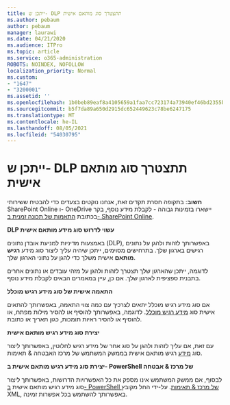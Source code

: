 ```yaml
---
title: ייתכן ש- DLP תתצטרך סוג מותאם אישית
ms.author: pebaum
author: pebaum
manager: laurawi
ms.date: 04/21/2020
ms.audience: ITPro
ms.topic: article
ms.service: o365-administration
ROBOTS: NOINDEX, NOFOLLOW
localization_priority: Normal
ms.custom:
- "1647"
- "3200001"
ms.assetid: ''
ms.openlocfilehash: 1b0beb89eaf8a4105659a1faa7cc723174a73940ef46bd2355bdddfee7b94adb
ms.sourcegitcommit: b5f7da89a650d2915dc652449623c78be6247175
ms.translationtype: MT
ms.contentlocale: he-IL
ms.lasthandoff: 08/05/2021
ms.locfileid: "54030795"
---
```

# <a name="dlp-might-need-a-custom-type"></a>ייתכן ש- DLP תתצטרך סוג מותאם אישית

**חשוב**: בתקופה חסרת תקדים זאת, אנחנו נוקטים בצעדים כדי להבטיח ששירותי SharePoint Online ו- OneDrive יישארו בזמינות גבוהה - לקבלת מידע נוסף, בקר בכתובת [התאמות של תכונה זמנית ב- SharePoint Online](https://aka.ms/ODSPAdjustments).

**DLP עשוי לדרוש סוג מידע מותאם אישית**

באמצעות מדיניות למניעת אובדן נתונים (DLP), באפשרותך לזהות ולהגן על נתונים רגישים בארגון שלך. בתרחישים מסוימים, ייתכן שיהיה עליך ליצור סוג מידע **רגיש מותאם** אישית משלך כדי להגן על נתוני הארגון שלך.

לדוגמה, ייתכן שהארגון שלך תצטרך לזהות ולהגן על מזהי עובדים או נתונים אחרים בתבנית ספציפית לארגון שלך. אם כן, עיין במאמרים הבאים לקבלת מידע נוסף.
  
 **התאמה אישית של סוג מידע רגיש מוכלל**
  
אם סוג מידע רגיש מוכלל יתאים לצרכיך עם כמה צווי התאמה, באפשרותך להתאים אישית סוג [מידע רגיש מוכלל](https://docs.microsoft.com/microsoft-365/compliance/customize-a-built-in-sensitive-information-type). לדוגמה, באפשרותך להוסיף או להסיר מילות מפתח, או להוסיף או להסיר ראיות תומכות, כגון תאריך או כתובת.
  
 **יצירת סוג מידע רגיש מותאם אישית**
  
עם זאת, אם עליך לזהות ולהגן על סוג אחר של מידע רגיש לחלוטין, באפשרותך ליצור סוג [מידע](https://docs.microsoft.com/microsoft-365/compliance/create-a-custom-sensitive-information-type) רגיש מותאם אישית בממשק המשתמש של מרכז האבטחה & תאימות.
  
**יצירת סוג מידע רגיש מותאם אישית ב- PowerShell של מרכז & אבטחה**

לבסוף, אם ממשק המשתמש אינו מספק את כל האפשרויות הדרושות, באפשרותך ליצור סוג מידע רגיש מותאם אישית [ב- PowerShell של מרכז & תאימות](https://docs.microsoft.com/microsoft-365/compliance/create-a-custom-sensitive-information-type-in-scc-powershell). על-ידי החל מקובץ XML, באפשרותך להשתמש בכל אפשרות זמינה.
